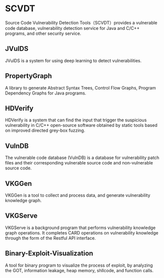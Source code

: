 # SCVDT
Source Code Vulnerability Detection Tools（SCVDT）provides a vulnerable code database, vulnerability detection service for Java and C/C++ programs, and other security service.

## JVulDS
JVulDS is a system for using deep learning to detect vulnerabilities.

## PropertyGraph
A library to generate Abstract Syntax Trees, Control Flow Graphs, Program Dependency Graphs for Java programs.

## HDVerify
HDVerify is a system that can find the input that trigger the suspicious vulnerability in C/C++ open-source software obtained by static tools based on improved directed grey-box fuzzing.

## VulnDB
The vulnerable code database (VulnDB) is a database for vulnerability patch files and their corresponding vulnerable source code and non-vulnerable source code. 

## VKGGen
VKGGen is a tool to collect and process data, and generate vulnerability knowledge graph.

## VKGServe
VKGServe is a background program that performs vulnerability knowledge graph operations. It completes CARD operations on vulnerability knowledge through the form of the Restful API interface.

## Binary-Exploit-Visualization
A tool for binary program to visualize the process of exploit, by analyzing the GOT, information leakage, heap memory, shllcode, and function calls.
